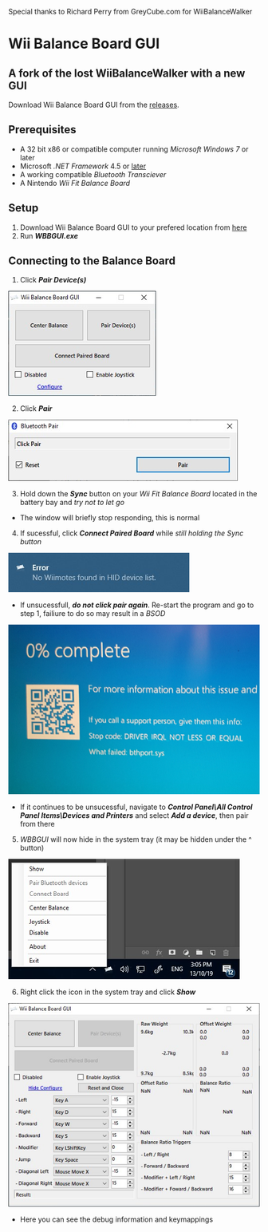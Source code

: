 Special thanks to Richard Perry from GreyCube.com for WiiBalanceWalker

# Wii Balance Board GUI
## A fork of the lost WiiBalanceWalker with a new GUI

Download Wii Balance Board GUI from the [releases](https://github.com/TheOneTrueCode/Wii-Balance-Board-GUI/releases "WBBGUI download").

## Prerequisites

* A 32 bit x86 or compatible computer running *Microsoft Windows 7* or later
* Microsoft *.NET Framework* 4.5 or [later](https://www.microsoft.com/en-us/download/confirmation.aspx?id=55170)
* A working compatible *Bluetooth Transciever*
* A Nintendo *Wii Fit Balance Board*

## Setup

1. Download Wii Balance Board GUI to your prefered location from [here](https://github.com/TheOneTrueCode/Wii-Balance-Board-GUI/releases "WBBGUI download")
2. Run ***WBBGUI.exe***

## Connecting to the Balance Board

1. Click ***Pair Device(s)***

![WBBGUI](img/WBBGUI.jpg "WBBGUI")

2. Click ***Pair***

![WBBGUIpair](img/WBBGUIpair.jpg "WBBGUIpair")

3. Hold down the ***Sync*** button on your *Wii Fit Balance Board* located in the battery bay and *try not to let go*
  * The window will briefly stop responding, this is normal

4. If sucessful, click ***Connect Paired Board*** while *still holding the Sync button* 

![error](img/error.jpg "error")

  * If unsucessfull, ***do not click pair again***. Re-start the program and go to step 1, failiure to do so may result in a *BSOD*
  
![Blue Screen Of Death](img/bsod.jpg "BSOD")
  
  * If it continues to be unsucessful, navigate to ***Control Panel\All Control Panel Items\Devices and Printers*** and select ***Add a device***, then pair from there
  
5. *WBBGUI* will now hide in the system tray (it may be hidden under the ^ button)

![System Tray](img/system%20tray.jpg "Syetem Tray")

6. Right click the icon in the system tray and click ***Show***

![WBBGUIdebug](img/debug.jpg "WBBGUIdebug")

*  Here you can see the debug information and keymappings


 
